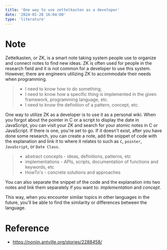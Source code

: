 ```yaml
---
title: 'One way to use zettelkasten as a developer'
date: '2024-01-28 16:04:00'
type: 'literature'
---
```


# Note

Zettelkasten, or ZK, is a smart note taking system people use to organize and connect notes to find new ideas. ZK is often used for people in the research field and it is not common for a developer to use this system. However, there are engineers utilizing ZK to accommodate their needs when programming.

> - I need to know how to do something;
> - I need to know how a specific thing is implemented in the given framework, programming language, etc.
> - I need to know the definition of a pattern, concept, etc.

One way to utilize ZK as a developer is to use it as a personal wiki. When you forgot about the pointer in C or a script to display the date in JavaScript, you can visit your ZK
and search for your atomic notes in C or JavaScript. If there is one, you're set to go. If it doesn't exist, after you have done some research, you can create a note, add the snippet of code with the explanation and link it to where it relates to such as `C`, `pointer`, `JavaScript`, or `Date Class`.

> - abstract concepts - ideas, definitions, patterns, etc
> - implementations - APIs, scripts, documentation of functions and keywords, etc
> - HowTo's - concrete solutions and approaches

You can also separate the snippet of the code and the explanation into two notes and link them separately if you want to: _implementation_ and _concept_.

This way, when you encounter similar topics in other languages in the future, you'll be able to find the similarity or differences between the language.

# Reference

- https://noniin.antville.org/stories/2288458/
